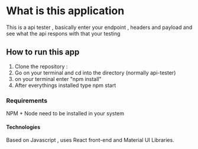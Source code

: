 # What is this application
This is a api tester , basically enter your endpoint , headers and payload and see what the api respons with that your testing

## How to run this app

1. Clone the repository :
2. Go on your terminal and cd into the directory (normally api-tester)
3. on your terminal enter "npm install"
4. After everythings installed type npm start

### Requirements
 
NPM + Node need to be installed in your system

#### Technologies

Based on Javascript , uses React front-end and Material UI Libraries.
